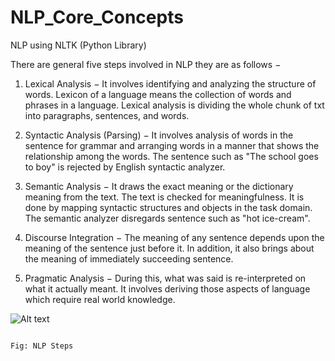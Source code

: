 # NLP_Core_Concepts
NLP using NLTK (Python Library)

There are general five steps involved in NLP they are as follows −

1. Lexical Analysis − It involves identifying and analyzing the structure of words. Lexicon of a language means the collection of words and phrases in a language. Lexical analysis is dividing the whole chunk of txt into paragraphs, sentences, and words.

2. Syntactic Analysis (Parsing) − It involves analysis of words in the sentence for grammar and arranging words in a manner that shows the relationship among the words. The sentence such as &quot;The school goes to boy&quot; is rejected by English syntactic analyzer.

3. Semantic Analysis − It draws the exact meaning or the dictionary meaning from the text. The text is checked for meaningfulness. It is done by mapping syntactic structures and objects in the task domain. The semantic analyzer disregards sentence such as &quot;hot ice-cream&quot;.

4. Discourse Integration − The meaning of any sentence depends upon the meaning of the sentence just before it. In addition, it also brings about the meaning of immediately succeeding sentence.

5. Pragmatic Analysis − During this, what was said is re-interpreted on what it actually meant. It involves deriving those aspects of language which require real world knowledge.

![Alt text](https://cdn-images-1.medium.com/max/2000/1*zHLs87sp8R61ehUoXepWHA.png)

                                                                                  Fig: NLP Steps
